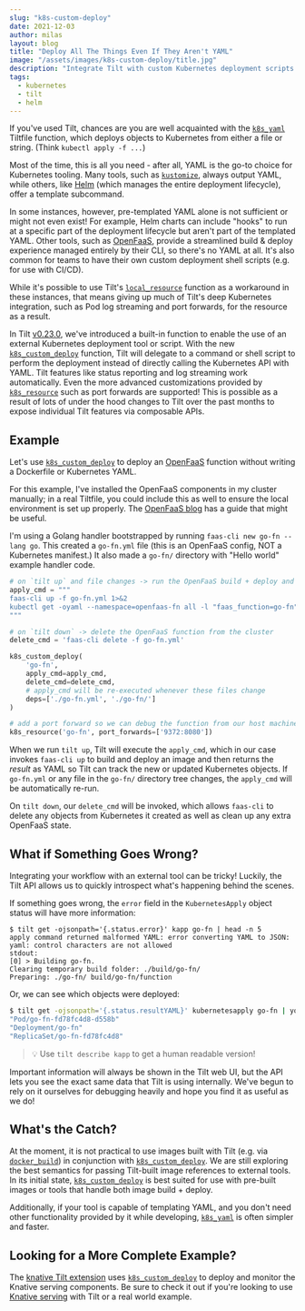 ```yaml
---
slug: "k8s-custom-deploy"
date: 2021-12-03
author: milas
layout: blog
title: "Deploy All The Things Even If They Aren't YAML"
image: "/assets/images/k8s-custom-deploy/title.jpg"
description: "Integrate Tilt with custom Kubernetes deployment scripts & tools"
tags:
  - kubernetes
  - tilt
  - helm
---
```


If you've used Tilt, chances are you are well acquainted with the [`k8s_yaml`][api-k8s_yaml] Tiltfile function, which deploys objects to Kubernetes from either a file or string.
(Think `kubectl apply -f ...`)

Most of the time, this is all you need - after all, YAML is the go-to choice for Kubernetes tooling.
Many tools, such as [`kustomize`][kustomize], always output YAML, while others, like [Helm][helm] (which manages the entire deployment lifecycle), offer a template subcommand.

In some instances, however, pre-templated YAML alone is not sufficient or might not even exist!
For example, Helm charts can include "hooks" to run at a specific part of the deployment lifecycle but aren't part of the templated YAML.
Other tools, such as [OpenFaaS][openfaas], provide a streamlined build & deploy experience managed entirely by their CLI, so there's no YAML at all.
It's also common for teams to have their own custom deployment shell scripts (e.g. for use with CI/CD).

While it's possible to use Tilt's [`local_resource`][api-local_resource] function as a workaround in these instances, that means giving up much of Tilt's deep Kubernetes integration, such as Pod log streaming and port forwards, for the resource as a result.

In Tilt [v0.23.0][tilt-releases], we've introduced a built-in function to enable the use of an external Kubernetes deployment tool or script.
With the new [`k8s_custom_deploy`][api-k8s_custom_deploy] function, Tilt will delegate to a command or shell script to perform the deployment instead of directly calling the Kubernetes API with YAML.
Tilt features like status reporting and log streaming work automatically.
Even the more advanced customizations provided by [`k8s_resource`][api-k8s_resource] such as port forwards are supported!
This is possible as a result of lots of under the hood changes to Tilt over the past months to expose individual Tilt features via composable APIs. 

## Example
Let's use [`k8s_custom_deploy`][api-k8s_custom_deploy] to deploy an [OpenFaaS][openfaas] function without writing a Dockerfile or Kubernetes YAML.

For this example, I've installed the OpenFaaS components in my cluster manually; in a real Tiltfile, you could include this as well to ensure the local environment is set up properly.
The [OpenFaaS blog][openfaas-blog-tilt] has a guide that might be useful.

I'm using a Golang handler bootstrapped by running `faas-cli new go-fn --lang go`.
This created a `go-fn.yml` file (this is an OpenFaaS config, NOT a Kubernetes manifest.)
It also made a `go-fn/` directory with "Hello world" example handler code.

```python
# on `tilt up` and file changes -> run the OpenFaaS build + deploy and then query for what it deployed
apply_cmd = """
faas-cli up -f go-fn.yml 1>&2
kubectl get -oyaml --namespace=openfaas-fn all -l "faas_function=go-fn"
"""

# on `tilt down` -> delete the OpenFaaS function from the cluster
delete_cmd = 'faas-cli delete -f go-fn.yml'

k8s_custom_deploy(
    'go-fn',
    apply_cmd=apply_cmd,
    delete_cmd=delete_cmd,
    # apply_cmd will be re-executed whenever these files change
    deps=['./go-fn.yml', './go-fn/']
)

# add a port forward so we can debug the function from our host machine directly
k8s_resource('go-fn', port_forwards=['9372:8080'])
```

When we run `tilt up`, Tilt will execute the `apply_cmd`, which in our case invokes `faas-cli up` to build and deploy an image and then returns the _result_ as YAML so Tilt can track the new or updated Kubernetes objects.
If `go-fn.yml` or any file in the `go-fn/` directory tree changes, the `apply_cmd` will be automatically re-run.

On `tilt down`, our `delete_cmd` will be invoked, which allows `faas-cli` to delete any objects from Kubernetes it created as well as clean up any extra OpenFaaS state.

## What if Something Goes Wrong?
Integrating your workflow with an external tool can be tricky!
Luckily, the Tilt API allows us to quickly introspect what's happening behind the scenes.

If something goes wrong, the `error` field in the `KubernetesApply` object status will have more information:
```shell
$ tilt get -ojsonpath='{.status.error}' kapp go-fn | head -n 5
apply command returned malformed YAML: error converting YAML to JSON: yaml: control characters are not allowed
stdout:
[0] > Building go-fn.
Clearing temporary build folder: ./build/go-fn/
Preparing: ./go-fn/ build/go-fn/function
```

Or, we can see which objects were deployed:
```bash
$ tilt get -ojsonpath='{.status.resultYAML}' kubernetesapply go-fn | yq '.kind + "/" + .metadata.name'
"Pod/go-fn-fd78fc4d8-d558b"
"Deployment/go-fn"
"ReplicaSet/go-fn-fd78fc4d8"
```

> 💡 Use `tilt describe kapp` to get a human readable version!

Important information will always be shown in the Tilt web UI, but the API lets you see the exact same data that Tilt is using internally.
We've begun to rely on it ourselves for debugging heavily and hope you find it as useful as we do!

## What's the Catch?
At the moment, it is not practical to use images built with Tilt (e.g. via [`docker_build`][api-docker_build]) in conjunction with [`k8s_custom_deploy`][api-k8s_custom_deploy].
We are still exploring the best semantics for passing Tilt-built image references to external tools.
In its initial state, [`k8s_custom_deploy`][api-k8s_custom_deploy] is best suited for use with pre-built images or tools that handle both image build + deploy.

Additionally, if your tool is capable of templating YAML, and you don't need other functionality provided by it while developing, [`k8s_yaml`][api-k8s_yaml] is often simpler and faster.

## Looking for a More Complete Example?
The [knative Tilt extension][ext-knative] uses [`k8s_custom_deploy`][api-k8s_custom_deploy] to deploy and monitor the Knative serving components.
Be sure to check it out if you're looking to use [Knative serving][knative] with Tilt or a real world example.

[api-docker_build]: https://docs.tilt.dev/api.html#api.docker_build
[api-helm]: https://docs.tilt.dev/api.html#api.helm
[api-k8s_custom_deploy]: https://docs.tilt.dev/api.html#api.k8s_custom_depliy
[api-k8s_yaml]: https://docs.tilt.dev/api.html#api.k8s_yaml
[api-k8s_resource]: https://docs.tilt.dev/api.html#api.k8s_resource
[api-local_resource]: https://docs.tilt.dev/api.html#api.local_resource
[docs-helm-reimplement]: https://docs.tilt.dev/helm.html#re-implementing-the-helm-built-in
[ext-helm_remote]: https://github.com/tilt-dev/tilt-extensions/tree/master/helm_remote
[ext-knative]: https://github.com/tilt-dev/tilt-extensions/tree/master/knative
[helm]: https://helm.sh/
[knative]: https://knative.dev/docs/serving/
[kustomize]: https://kustomize.io/
[openfaas]: https://www.openfaas.com/
[openfaas-blog-tilt]: https://www.openfaas.com/blog/tilt/
[tilt-releases]: https://github.com/tilt-dev/tilt/releases
